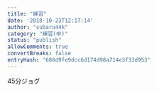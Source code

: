 ```yaml
---
title: "練習"
date: '2018-10-23T12:17:14'
author: "subaru44k"
category: "練習(中)"
status: "publish"
allowComments: true
convertBreaks: false
entryHash: "686d9fe9dcc6d174d98a714e3f33d953"
---
```

45分ジョグ
